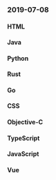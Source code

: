 ### 2019-07-08

#### HTML

#### Java

#### Python

#### Rust

#### Go

#### CSS

#### Objective-C

#### TypeScript

#### JavaScript

#### Vue
